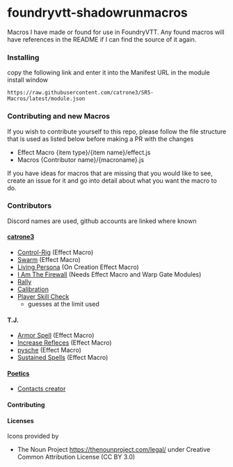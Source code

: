 # foundryvtt-shadowrunmacros

Macros I have made or found for use in FoundryVTT. Any found macros will have references in the README if I can find the source of it again.

### Installing

copy the following link and enter it into the Manifest URL in the module install window

`https://raw.githubusercontent.com/catrone3/SR5-Macros/latest/module.json`

### Contributing and new Macros

If you wish to contribute yourself to this repo, please follow the file structure that is used as listed below before making a PR with the changes

- Effect Macro
  {item type}/{item name}/effect.js
- Macros
  {Contributor name}/{macroname}.js

If you have ideas for macros that are missing that you would like to see, create an issue for it and go into detail about what you want the macro to do.

### Contributors

Discord names are used, github accounts are linked where known

#### [catrone3](https://github.com/catrone3)

- [Control-Rig](src/Effect-Macros/catrone3/Control-Rig.js) (Effect Macro)
- [Swarm](src/Effect-Macros/catrone3/Swarm.js) (Effect Macro)
- [Living Persona](src/Effect-Macros/catrone3/LivingPersona.js) (On Creation Effect Macro)
- [I Am The Firewall](src/Macros/catrone3/iamthefirewall.js) (Needs Effect Macro and Warp Gate Modules)
- [Rally](src/Macros/catrone3/rally.js)
- [Calibration](src/Macros/catrone3/calibrate.js)
- [Player Skill Check](src/Macros/catrone3/playersSkillcheck.js)
  - guesses at the limit used

#### T.J.

- [Armor Spell](src/Effect-Macros/TJonDiscord/ArmorSpell) (Effect Macro)
- [Increase Refleces](src/Effect-Macros/TJonDiscord/IncreaseReflexes) (Effect Macro)
- [pysche](src/Effect-Macros/TJonDiscord/psyche) (Effect Macro)
- [Sustained Spells](src/Effect-Macros/TJonDiscord/SustainedSpells) (Effect Macro)

#### [Poetics](https://github.com/ThePoetics)

- [Contacts creator](src/Macros/PoeticsonDiscord/contacts.js)

#### Contributing

#### Licenses

Icons provided by

- The Noun Project https://thenounproject.com/legal/ under Creative Common Attribution License (CC BY 3.0)
